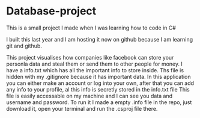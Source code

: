 # Database-project
This is a small project I made when I was learning how to code in C#

I built this last year and I am hosting it now on github because I am learning git and github.

This project visualises how companies like facebook can store your personla data and steal them or send them to other people for money.
I have a info.txt which has all the important info to store inside. Ths file is hidden with my .gitignore because it has important data.
In this application you can either make an account or log into your own, after that you can add any info to your profile, al this info is secretly stored in the info.txt file
This file is easily accessable on my machine and I can see you data and username and password.
To run it I made a empty .info file in the repo, just download it, open your terminal and run the .csproj file there.
